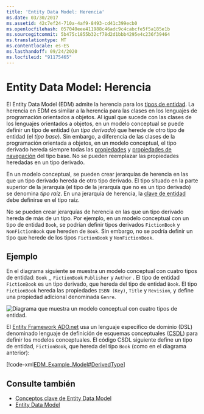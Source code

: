 ```yaml
---
title: 'Entity Data Model: Herencia'
ms.date: 03/30/2017
ms.assetid: 42c7ef24-710a-4af9-8493-cd41c399ecb0
ms.openlocfilehash: 057040eee411988c46adc9c4cabcfe5f5a185e1b
ms.sourcegitcommit: 5b475c1855b32cf78d2d1bbb4295e4c236f39464
ms.translationtype: MT
ms.contentlocale: es-ES
ms.lasthandoff: 09/24/2020
ms.locfileid: "91175465"
---
```

# <a name="entity-data-model-inheritance"></a>Entity Data Model: Herencia

El Entity Data Model (EDM) admite la herencia para los [tipos de entidad](entity-type.md). La herencia en EDM es similar a la herencia para las clases en los lenguajes de programación orientados a objetos. Al igual que sucede con las clases de los lenguajes orientados a objetos, en un modelo conceptual se puede definir un tipo de entidad (un *tipo derivado*) que herede de otro tipo de entidad (el *tipo base*). Sin embargo, a diferencia de las clases de la programación orientada a objetos, en un modelo conceptual, el tipo derivado hereda siempre todas las [propiedades](property.md) y [propiedades de navegación](navigation-property.md) del tipo base. No se pueden reemplazar las propiedades heredadas en un tipo derivado.  
  
 En un modelo conceptual, se pueden crear jerarquías de herencia en las que un tipo derivado hereda de otro tipo derivado. El tipo situado en la parte superior de la jerarquía (el tipo de la jerarquía que no es un tipo derivado) se denomina *tipo raíz*. En una jerarquía de herencia, la [clave de entidad](entity-key.md) debe definirse en el tipo raíz.  
  
 No se pueden crear jerarquías de herencia en las que un tipo derivado hereda de más de un tipo. Por ejemplo, en un modelo conceptual con un tipo de entidad `Book`, se podrían definir tipos derivados `FictionBook` y `NonFictionBook` que hereden de `Book`. Sin embargo, no se podría definir un tipo que herede de los tipos `FictionBook` y `NonFictionBook`.  
  
## <a name="example"></a>Ejemplo  

En el diagrama siguiente se muestra un modelo conceptual con cuatro tipos de entidad: `Book` ,, `FictionBook` `Publisher` y `Author` . El tipo de entidad `FictionBook` es un tipo derivado, que hereda del tipo de entidad `Book`. El tipo `FictionBook` hereda las propiedades `ISBN (Key)`, `Title` y `Revision`, y define una propiedad adicional denominada `Genre`.  
  
 ![Diagrama que muestra un modelo conceptual con cuatro tipos de entidad.](./media/entity-data-model-inheritance/entity-type-inheritance.gif)  
  
 El [Entity Framework ADO.net](./ef/index.md) usa un lenguaje específico de dominio (DSL) denominado lenguaje de definición de esquemas conceptuales ([CSDL](/ef/ef6/modeling/designer/advanced/edmx/csdl-spec)) para definir los modelos conceptuales. El código CSDL siguiente define un tipo de entidad, `FictionBook`, que hereda del tipo `Book` (como en el diagrama anterior):  
  
 [!code-xml[EDM_Example_Model#DerivedType](../../../../samples/snippets/xml/VS_Snippets_Data/edm_example_model/xml/books5.edmx#derivedtype)]  
  
## <a name="see-also"></a>Consulte también

- [Conceptos clave de Entity Data Model](entity-data-model-key-concepts.md)
- [Entity Data Model](entity-data-model.md)
